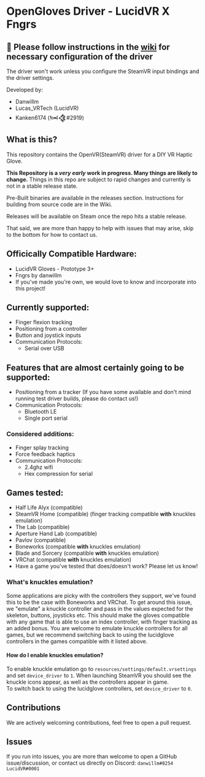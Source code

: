 # OpenGloves Driver - LucidVR X Fngrs
## 🚨 Please follow instructions in the <a href="https://github.com/LucidVR/opengloves-driver/wiki">wiki</a> for necessary configuration of the driver
The driver won't work unless you configure the SteamVR input bindings and the driver settings.

Developed by:
* Danwillm
* Lucas_VRTech (LucidVR)
* Kanken6174 (𒀇𒃯#2919)

## What is this?
This repository contains the OpenVR(SteamVR) driver for a DIY VR Haptic Glove.

__This Repository is a *very early* work in progress. Many things are likely to change.__
Things in this repo are subject to rapid changes and currently is not in a stable release state.

Pre-Built binaries are available in the releases section.
Instructions for building from source code are in the Wiki.

Releases will be available on Steam once the repo hits a stable release.

That said, we are more than happy to help with issues that may arise, skip to the bottom for how to contact us.

## Officically Compatible Hardware:
* LucidVR Gloves - Prototype 3+
* Fngrs by danwillm
* If you've made you're own, we would love to know and incorporate into this project!

## Currently supported:
* Finger flexion tracking
* Positioning from a controller
* Button and joystick inputs
* Communication Protocols:
  - Serial over USB

## Features that are almost certainly going to be supported:
* Positioning from a tracker (If you have some available and don't mind running test driver builds, please do contact us!)
* Communication Protocols:
  - Bluetooth LE
  - Single port serial

### Considered additions:
* Finger splay tracking
* Force feedback haptics
* Communication Protocols:
  - 2.4ghz wifi
  - Hex compression for serial

## Games tested:
* Half Life Alyx (compatible)
* SteamVR Home (compatible) (finger tracking compatible **with** knuckles emulation)
* The Lab (compatible)
* Aperture Hand Lab (compatible)
* Pavlov (compatible)
* Boneworks (compatible **with** knuckles emulation)
* Blade and Sorcery (compatible **with** knuckles emulation)
* VRChat (compatible **with** knuckles emulation)
* Have a game you've tested that does/doesn't work? Please let us know!

### What's knuckles emulation?
Some applications are picky with the controllers they support, we've found this to be the case with Boneworks and VRChat. To get around this issue, we "emulate" a knuckle controller and pass in the values expected for the skeleton, buttons, joysticks etc.
This should make the gloves compatible with any game that is able to use an index controller, with finger tracking as an added bonus.
You are welcome to emulate knuckle controllers for all games, but we recommend switching back to using the lucidglove controllers in the games compatible with it listed above.

#### How do I enable knuckles emulation?
To enable knuckle emulation go to `resources/settings/default.vrsettings` and set `device_driver` to `1`. When launching SteamVR you should see the knuckle icons appear, as well as the controllers appear in game.  
To switch back to using the lucidglove controllers, set `device_driver` to `0`.

## Contributions
We are actively welcoming contributions, feel free to open a pull request.
## Issues
If you run into issues, you are more than welcome to open a GitHub issue/discussion, or contact us directly on Discord: 
`danwillm#8254`  
`LucidVR#0001`
